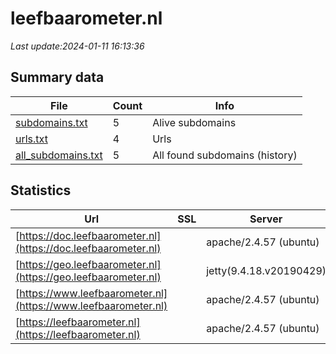 # leefbaarometer.nl
*Last update:2024-01-11 16:13:36*
## Summary data
| File       | Count | Info |
|------------|-------|------|
|[subdomains.txt](/data/leefbaarometer/subdomains.txt)|5|Alive subdomains|
|[urls.txt](/data/leefbaarometer/urls.txt)|4|Urls|
|[all_subdomains.txt](/data/leefbaarometer/all_subdomains.txt)|5|All found subdomains (history)|
## Statistics
| Url | SSL | Server | Cookie | HSTS | CSP | XFO | XXP | RP | Tech |
|------------|-------|------|------|------|------|------|------|------|------|
|[https://doc.leefbaarometer.nl](https://doc.leefbaarometer.nl)| |apache/2.4.57 (ubuntu)|:warning: |:white_check_mark: | | |:white_check_mark: | |:white_check_mark: | |:white_check_mark: | |Apache HTTP Server:2...| |
|[https://geo.leefbaarometer.nl](https://geo.leefbaarometer.nl)| |jetty(9.4.18.v20190429)| | | |:white_check_mark: | | |:white_check_mark: | |Google Cloud Google...| |
|[https://www.leefbaarometer.nl](https://www.leefbaarometer.nl)| |apache/2.4.57 (ubuntu)|:warning: |:white_check_mark: | | |:white_check_mark: | |:white_check_mark: | |:white_check_mark: | |Apache HTTP Server:2...| |
|[https://leefbaarometer.nl](https://leefbaarometer.nl)| |apache/2.4.57 (ubuntu)|:warning: |:white_check_mark: | | |:white_check_mark: | |:white_check_mark: | |:white_check_mark: | |Apache HTTP Server:2...| |
